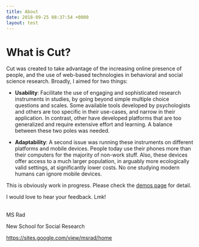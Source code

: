 ```yaml
---
title: About
date: 2018-09-25 08:37:54 +0000
layout: test
---
```

# What is Cut?

Cut was created to take advantage of the increasing online presence of people, and the use of web-based technologies in behavioral and social science research. Broadly, I aimed for two things:

* **Usability**: Facilitate the use of engaging and sophisticated research instruments in studies,  by going beyond simple multiple choice questions and scales. Some available tools developed by psychologists and others are too specific in their use-cases, and narrow in their application. In contrast, other have developed platforms that are too generalized and require extensive effort and learning. A balance between these two poles was needed. 

* **Adaptability**: A second issue was running these instruments on different platforms and mobile devices. People today use their phones more than their computers for the majority of non-work stuff. Also, these devices offer access to a much larger population, in arguably more ecologically valid settings, at significantly lower costs. No one studying modern humans can ignore mobile devices.




This is obviously work in progress. Please check the [demos page](https://cut.social/demo.html) for detail.


I would love to hear your feedback. Lmk!  


\
MS Rad

New School for Social Research

https://sites.google.com/view/msrad/home
